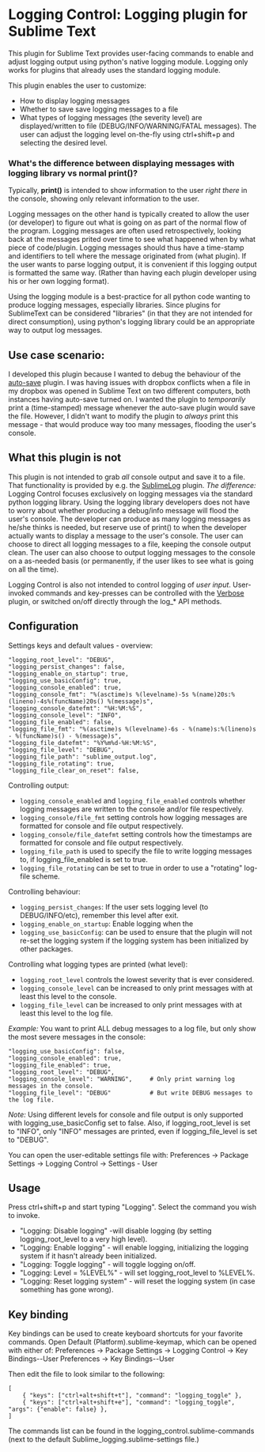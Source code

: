 # Logging Control: Logging plugin for Sublime Text
This plugin for Sublime Text provides user-facing commands to enable and adjust
logging output using python's native logging module. Logging only works for
plugins that already uses the standard logging module.

This plugin enables the user to customize:
* How to display logging messages
* Whether to save save logging messages to a file
* What types of logging messages (the severity level) are displayed/written to file (DEBUG/INFO/WARNING/FATAL messages).
The user can adjust the logging level on-the-fly using ctrl+shift+p and selecting the desired level.


### What's the difference between displaying messages with logging library vs normal print()?
Typically, **print()** is intended to show information to the user *right there* in the console,
showing only relevant information to the user.

Logging messages on the other hand is typically created to allow the user (or developer) to figure out
what is going on as part of the normal flow of the program. Logging messages are often used retrospectively,
looking back at the messages prited over time to see what happened when by what piece of code/plugin.
Logging messages should thus have a time-stamp and identifiers to tell where the message originated from (what plugin).
If the user wants to parse logging output, it is convenient if this logging output is formatted the same way.
(Rather than having each plugin developer using his or her own logging format).

Using the logging module is a best-practice for all python code wanting to produce logging messages, especially libraries.
Since plugins for SublimeText can be considered "libraries" (in that they are not intended for direct consumption),
using python's logging library could be an appropriate way to output log messages.


## Use case scenario:
I developed this plugin because I wanted to debug the behaviour of the [auto-save](https://packagecontrol.io/packages/auto-save) plugin.
I was having issues with dropbox conflicts when a file in my dropbox was opened in Sublime Text on two different computers,
both instances having auto-save turned on.
I wanted the plugin to *temporarily* print a (time-stamped) message whenever the auto-save plugin would save the file.
However, I didn't want to modify the plugin to *always* print this message - that would produce way too many messages,
flooding the user's console.


## What this plugin is not
This plugin is not intended to grab *all* console output and save it to a file.
That functionality is provided by e.g. the [SublimeLog](https://packagecontrol.io/packages/SublimeLog) plugin.
*The difference:* Logging Control focuses exclusively on logging messages via the standard python logging library.
Using the logging library developers does not have to worry about whether producing a debug/info message
will flood the user's console. The developer can produce as many logging messages as he/she thinks is needed,
but reserve use of print() to when the developer actually wants to display a message to the user's console.
The user can choose to direct all logging messages to a file, keeping the console output clean.
The user can also choose to output logging messages to the console on a as-needed basis (or permanently, if
the user likes to see what is going on all the time).

Logging Control is also not intended to control logging of *user input*.
User-invoked commands and key-presses can be controlled with the [Verbose](https://packagecontrol.io/packages/Verbose)
plugin, or switched on/off directly through the log_* API methods.




## Configuration
Settings keys and default values - overview:
```
"logging_root_level": "DEBUG",
"logging_persist_changes": false,
"logging_enable_on_startup": true,
"logging_use_basicConfig": true,
"logging_console_enabled": true,
"logging_console_fmt": "%(asctime)s %(levelname)-5s %(name)20s:%(lineno)-4s%(funcName)20s() %(message)s",
"logging_console_datefmt": "%H:%M:%S",
"logging_console_level": "INFO",
"logging_file_enabled": false,
"logging_file_fmt": "%(asctime)s %(levelname)-6s - %(name)s:%(lineno)s - %(funcName)s() - %(message)s",
"logging_file_datefmt": "%Y%m%d-%H:%M:%S",
"logging_file_level": "DEBUG",
"logging_file_path": "sublime_output.log",
"logging_file_rotating": true,
"logging_file_clear_on_reset": false,
```

Controlling output:
* ```logging_console_enabled``` and ```logging_file_enabled``` controls whether logging messages are written to the console and/or file respectively.
* ```logging_console/file_fmt``` setting controls how logging messages are formatted for console and file output respectively.
* ```logging_console/file_datefmt``` setting controls how the timestamps are formatted for console and file output respectively.
* ```logging_file_path``` is used to specify the file to write logging messages to, if logging_file_enabled is set to true.
* ```logging_file_rotating``` can be set to true in order to use a "rotating" log-file scheme.

Controlling behaviour:
* ```logging_persist_changes```: If the user sets logging level (to DEBUG/INFO/etc), remember this level after exit.
* ```logging_enable_on_startup```: Enable logging when the
* ```logging_use_basicConfig```: can be used to ensure that the plugin will not re-set the logging system if the logging system has been initialized by other packages.

Controlling what logging types are printed (what level):
* ```logging_root_level``` controls the lowest severity that is ever considered.
* ```logging_console_level``` can be increased to only print messages with at least this level to the console.
* ```logging_file_level``` can be increased to only print messages with at least this level to the log file.

*Example:* You want to print ALL debug messages to a log file, but only show the most severe messages in the console:
```
"logging_use_basicConfig": false,
"logging_console_enabled": true,
"logging_file_enabled": true,
"logging_root_level": "DEBUG",
"logging_console_level": "WARNING",     # Only print warning log messages in the console.
"logging_file_level": "DEBUG"           # But write DEBUG messages to the log file.
```
*Note:* Using different levels for console and file output is only supported with logging_use_basicConfig set to false.
Also, if logging_root_level is set to "INFO", only "INFO" messages are printed, even if logging_file_level is set to "DEBUG".


You can open the user-editable settings file with:
    Preferences -> Package Settings -> Logging Control -> Settings - User

## Usage
Press ctrl+shift+p and start typing "Logging". Select the command you wish to invoke.
* "Logging: Disable logging" -will disable logging (by setting logging_root_level to a very high level).
* "Logging: Enable logging" - will enable logging, initializing the logging system if it hasn't already been initialized.
* "Logging: Toggle logging" - will toggle logging on/off.
* "Logging: Level = %LEVEL%" - will set logging_root_level to %LEVEL%.
* "Logging: Reset logging system" - will reset the logging system (in case something has gone wrong).


## Key binding
Key bindings can be used to create keyboard shortcuts for your favorite commands.
Open Default (Platform).sublime-keymap, which can be opened with either of:
    Preferences -> Package Settings -> Logging Control -> Key Bindings--User
    Preferences -> Key Bindings--User

Then edit the file to look similar to the following:
```
[
    { "keys": ["ctrl+alt+shift+t"], "command": "logging_toggle" },
    { "keys": ["ctrl+alt+shift+e"], "command": "logging_toggle", "args": {"enable": false} },
]
```

The commands list can be found in the logging_control.sublime-commands (next to the default
Sublime_logging.sublime-settings file.)
